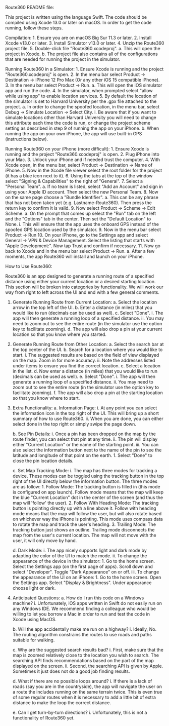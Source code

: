 Route360 README file:

This project is written using the language Swift. The code should be compiled using Xcode 13.0 or later on macOS. In order to get the code running, follow these steps.

Compilation:
    1. Ensure you are on macOS Big Sur 11.3 or later.
    2. Install Xcode v13.0 or later.
    3. Install Simulator v13.0 or later.
    4. Unzip the Route360 project file.
    5. Double-click file "Route360.xcodeproj".
        a. This will open the project in Xcode.
        b. The project file also contains all of the configurations that are needed for running the project in the simulator.



Running Route360 in a Simulator:
    1. Ensure Xcode is running and the project "Route360.xcodeproj" is open.
    2. In the menu bar select Product -> Destination -> iPhone 12 Pro Max (Or any other iOS 15 compatible iPhone).
    3. In the menu bar select Product -> Run.
        a. This will open the iOS simulator app and run the code.
    4. In the simulator, when prompted select "allow while using app" to enable location services.
    5. By default the location of the simulator is set to Harvard University per the .gpx file attached to the project.
        a. In order to change the spoofed location, in the menu bar, select Debug -> Simulate Location -> Select City.
            i. Be aware that if you want to simulate locations other than Harvard University you will need to change this attribute each time the code is run, or change the project scheme setting as described in step 9 of running the app on your iPhone.
        b. When running the app on your own iPhone, the app will use built-in GPS (instructions below).
       
 
        
Running Route360 on your iPhone (more difficult):
    1. Ensure Xcode is running and the project "Route360.xcodeproj" is open.
    2. Plug iPhone into your Mac.
    3. Unlock your iPhone and if needed trust the computer.
    4. With Xcode open, in the menu bar, select Product -> Destination -> Name of iPhone.
    5. Now in the Xcode file viewer select the root folder for the project (it has a blue icon next to it).
    6. Using the tabs at the top of the window select "Signing & Capabilities" to the right of "General".
    7. Select a "Personal Team".
        a. If no team is listed, select "Add an Account" and sign in using your Apple ID account. Then select the new Personal Team.
    8. Now on the same page choose a "Bundle Identifier".
        a. This can be any phrase that has not been taken yet (e.g. Lastname-Route360). Then press the return key to confirm it is valid.
    9. Now select Product -> Scheme -> Edit Scheme.
        a. On the prompt that comes up select the "Run" tab on the left and the "Options" tab in the center. Then set the "Default Location" to None.
                i. This will ensure that the app uses the onboard GPS instead of the spoofed GPS location used by the simulator.
    9. Now in the menu bar select Product -> Run
    10. On your iPhone, go to the Settings app and select General -> VPN & Device Management. Select the listing that starts with "Apple Development:". Now tap Trust and confirm if necessary.
    11. Now go back to Xcode and in the menu bar select Product -> Run.
        a. After a few moments, the app Route360 will install and launch on your iPhone.
  
  
        
How to Use Route360:

Route360 is an app designed to generate a running route of a specified distance using either your current location or a desired starting location. This section will be broken into categories by functionality. We will work our way from right to left across the UI and end with a few general comments.

1. Generate Running Route from Current Location:
    a. Select the location arrow in the top left of the UI.
    b. Enter a distance (in miles) that you would like to run (decimals can be used as well).
    c. Select "Done".
        i. The app will then generate a running loop of a specified distance.
        ii. You may need to zoom out to see the entire route (in the simulator use the option key to facilitate zooming).
    d. The app will also drop a pin at your current location so that you know where you started.
    
    
2. Generate Running Route from Other Location:
    a. Select the search bar at the top center of the UI.
    b. Search for a location where you would like to start.
        i. The suggested results are based on the field of view displayed on the map. Zoom in for more accuracy.
        ii. Note the addresses listed under items to ensure you find the correct location.
    c. Select a location in the list.
    d. Now enter a distance (in miles) that you would like to run (decimals can be used as well).
    e. Select "Done".
        i. The app will then generate a running loop of a specified distance.
        ii. You may need to zoom out to see the entire route (in the simulator use the option key to facilitate zooming).
    f. The app will also drop a pin at the starting location so that you know where to start.
    
    
3. Extra Functionality:
    a. Information Page:
        i. At any point you can select the information icon in the top right of the UI. This will bring up a short summary of how to use Route360.
        ii. When you are done, you can either select done in the top right or simply swipe the page down.
        
    b. See Pin Details:
        i. Once a pin has been dropped on the map by the route finder, you can select that pin at any time.
        ii. The pin will display either "Current Location" or the name of the starting point.
        iii. You can also select the information button next to the name of the pin to see the latitude and longitude of that point on the earth.
            1. Select "Done" to close the pin location details.
        
    c. Set Map Tracking Mode:
        i. The map has three modes for tracking a device. These modes can be toggled using the tracking button in the top right of the UI directly below the information button. The three modes are as follow:
            1. Follow Mode: The tracking button is filled in (this mode is configured on app launch). Follow mode means that the map will keep the blue "Current Location" dot in the center of the screen (and thus the map will 'follow' the user).
            2. Follow With Heading Mode: The tracking button is pointing directly up with a line above it. Follow with heading mode means that the map will follow the user, but will also rotate based on whichever way the iPhone is pointing. This mode uses compass data to rotate the map and track the user's heading.
            3. Trailing Mode: The tracking button just shows an outline. Trailing mode disconnects the map from the user's current location. The map will not move with the user, it will only move by hand.
    
    d. Dark Mode:
        i. The app nicely supports light and dark mode by adapting the color of the UI to match the mode.
        ii. To change the appearance of the device in the simulator:
            1. Go to the home screen. Select the Settings app (on the first page of apps). Scroll down and select "Developer". Toggle "Dark Appearance" on or off.
        iii. To change the appearance of the UI on an iPhone:
            1. Go to the home screen. Open the Settings app. Select "Display & Brightness". Under appearance choose light or dark.
            
            
4. Anticipated Questions:
    a. How do I run this code on a Windows machine?
        i. Unfortunately, iOS apps written in Swift do not easily run on any Windows IDE. We recommend finding a colleague who would be willing to let you borrow a Mac in order to run and test the code in Xcode using MacOS.
        
    b. Will the app accidentally make me run on a highway?
        i. Ideally, No. The routing algorithm constrains the routes to use roads and paths suitable for walking.
        
    c. Why are the suggested search results bad?
        i. First, make sure that the map is zoomed relatively close to the location you wish to search. The searching API finds recommendations based on the part of the map displayed on the screen.
        ii. Second, the searching API is given by Apple. Sometimes it just does not do a good job finding results.
        
    d. What if there are no possible loops around?
        i. If there is a lack of roads (say you are in the countryside), the app will navigate the user on a route the includes running on the same terrain twice. This is even true of some regular routes when it is necessary to add a little bit of extra distance to make the loop the correct distance.
        
    e. Can I get turn-by-turn directions?
        i. Unfortunately, this is not a functionality of Route360 yet.
